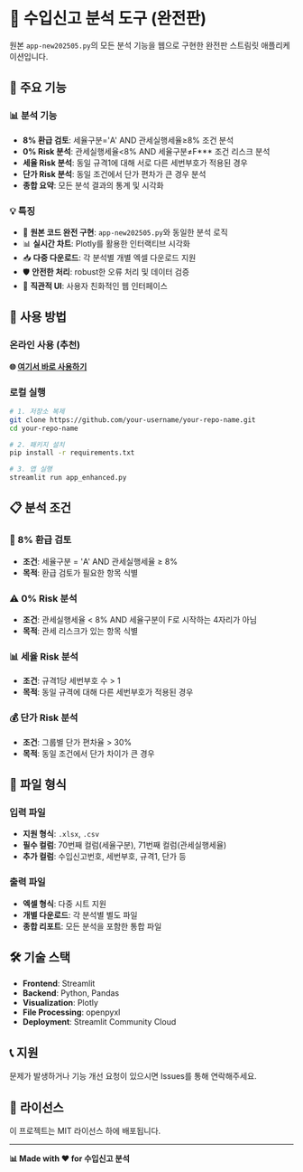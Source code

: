 # 🚢 수입신고 분석 도구 (완전판)

원본 `app-new202505.py`의 모든 분석 기능을 웹으로 구현한 완전판 스트림릿 애플리케이션입니다.

## 🎯 주요 기능

### 📊 분석 기능
- **8% 환급 검토**: 세율구분='A' AND 관세실행세율≥8% 조건 분석
- **0% Risk 분석**: 관세실행세율<8% AND 세율구분≠F*** 조건 리스크 분석
- **세율 Risk 분석**: 동일 규격1에 대해 서로 다른 세번부호가 적용된 경우
- **단가 Risk 분석**: 동일 조건에서 단가 편차가 큰 경우 분석
- **종합 요약**: 모든 분석 결과의 통계 및 시각화

### 💡 특징
- 🔄 **원본 코드 완전 구현**: `app-new202505.py`와 동일한 분석 로직
- 📊 **실시간 차트**: Plotly를 활용한 인터랙티브 시각화
- 📥 **다중 다운로드**: 각 분석별 개별 엑셀 다운로드 지원
- 🛡️ **안전한 처리**: robust한 오류 처리 및 데이터 검증
- 🎨 **직관적 UI**: 사용자 친화적인 웹 인터페이스

## 🚀 사용 방법

### 온라인 사용 (추천)
**🌐 [여기서 바로 사용하기](https://your-app-url.streamlit.app)**

### 로컬 실행
```bash
# 1. 저장소 복제
git clone https://github.com/your-username/your-repo-name.git
cd your-repo-name

# 2. 패키지 설치
pip install -r requirements.txt

# 3. 앱 실행
streamlit run app_enhanced.py
```

## 📋 분석 조건

### 🎯 8% 환급 검토
- **조건**: 세율구분 = 'A' AND 관세실행세율 ≥ 8%
- **목적**: 환급 검토가 필요한 항목 식별

### ⚠️ 0% Risk 분석
- **조건**: 관세실행세율 < 8% AND 세율구분이 F로 시작하는 4자리가 아님
- **목적**: 관세 리스크가 있는 항목 식별

### 📊 세율 Risk 분석
- **조건**: 규격1당 세번부호 수 > 1
- **목적**: 동일 규격에 대해 다른 세번부호가 적용된 경우

### 💰 단가 Risk 분석
- **조건**: 그룹별 단가 편차율 > 30%
- **목적**: 동일 조건에서 단가 차이가 큰 경우

## 📁 파일 형식

### 입력 파일
- **지원 형식**: `.xlsx`, `.csv`
- **필수 컬럼**: 70번째 컬럼(세율구분), 71번째 컬럼(관세실행세율)
- **추가 컬럼**: 수입신고번호, 세번부호, 규격1, 단가 등

### 출력 파일
- **엑셀 형식**: 다중 시트 지원
- **개별 다운로드**: 각 분석별 별도 파일
- **종합 리포트**: 모든 분석을 포함한 통합 파일

## 🛠️ 기술 스택

- **Frontend**: Streamlit
- **Backend**: Python, Pandas
- **Visualization**: Plotly
- **File Processing**: openpyxl
- **Deployment**: Streamlit Community Cloud

## 📞 지원

문제가 발생하거나 기능 개선 요청이 있으시면 Issues를 통해 연락해주세요.

## 📄 라이선스

이 프로젝트는 MIT 라이선스 하에 배포됩니다.

---

**📊 Made with ❤️ for 수입신고 분석** 